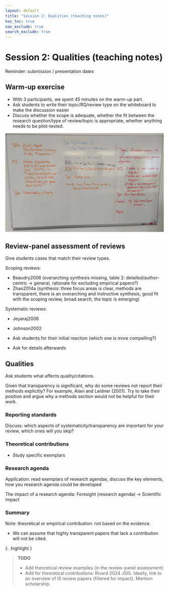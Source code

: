```yaml
---
layout: default
title: "Session 2: Qualities (teaching notes)"
has_toc: true
nav_exclude: true
search_exclude: true
---
```


# Session 2: Qualities (teaching notes)

Reminder: submission / presentation dates

## Warm-up exercise

- With 3 participants, we spent 45 minutes on the warm-up part.
- Ask students to write their topic/RQ/review type on the whiteboard to make the discussion easier
- Discuss whether the scope is adequate, whether the fit between the research question/type of review/topic is appropriate, whether anything needs to be pilot-tested.

![topics-whiteboard](../assets/day_2_topics.jpg)

## Review-panel assessment of reviews

Give students cases that match their review types.

Scoping reviews:

- Beaudry2006 (overarching synthesis missing, table 2: detailed/author-centric -> general, rationale for excluding empirical papers?)
- Zhao2014a (synthesis: three focus areas is clear, methods are transparent, there is an overarching and instructive synthesis, good fit with the scoping review, broad search, the topic is emerging)

Systematic reviews:

- Jeyaraj2006
- Johnson2002

- Ask students for their initial reaction (which one is more compelling?)
- Ask for details afterwards

## Qualities

Ask students what affects quality/citations.

Given that transparency is significant, why do some reviews not report their methods explicitly? For example, Alavi and Leidner (2001). Try to take their position and argue why a methods section would not be helpful for their work.

### Reporting standards

Discuss: which aspects of systematicity/transparency are important for your review, which ones will you skip?

### Theoretical contributions

- Study specific exemplars

### Research agenda

Application: read exemplars of research agendas, discuss the key elements, how you research agenda could be developed

The impact of a research agenda: Foresight (research agenda) -> Scientific impact

### Summary

Note: theoretical or empirical contribution: not based on the evidence.

- We can assume that highly transparent papers that lack a contribution will not be cited.


{: .highlight }
> **TODO**
> 
> - Add theoretical review examples (in the review-panel assessment)
> - Add for theoretical contributions: Rivard 2024 JSIS. Ideally, link to an overview of IS review papers (filtered for impact). Mention scholarship.
